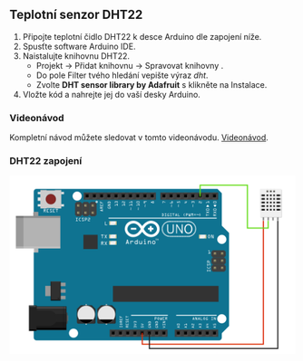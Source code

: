 ## Teplotní senzor DHT22

1. Připojte teplotní čidlo DHT22 k desce Arduino dle zapojení níže.
2. Spusťte software Arduino IDE.
3. Naistalujte knihovnu DHT22.
    * Projekt -> Přidat knihovnu -> Spravovat knihovny .
    * Do pole Filter tvého hledání vepište výraz *dht*.
    * Zvolte **DHT sensor library by Adafruit** s klikněte na Instalace.
4. Vložte kód a nahrejte jej do vaší desky Arduino.

### Videonávod
Kompletní návod můžete sledovat v tomto videonávodu. [Videonávod](https://www.youtube.com/watch?v=nvPOUdz5PL4).

### DHT22 zapojení

![alt text](https://github.com/davidvasicek/IoT/blob/master/Arduino/Sensors/DHT22/DHT_connection.png)

